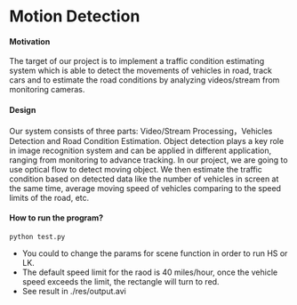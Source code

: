 # Motion Detection
#### Motivation
The target of our project is to implement a traffic condition estimating system which is able to detect the movements of vehicles in road, track cars and to estimate the road conditions by analyzing videos/stream from monitoring cameras.
#### Design
Our system consists of three parts: Video/Stream Processing，Vehicles Detection and Road Condition Estimation. Object detection plays a key role in image recognition system and can be applied in different application, ranging from monitoring to advance tracking. In our project, we are going to use optical flow to detect moving object. We then estimate the traffic condition based on detected data like the number of vehicles in screen at the same time, average moving speed of vehicles comparing to the speed limits of the road, etc.

#### How to run the program?
```
python test.py
```

* You could to change the params for scene function in order to run HS or LK.
* The default speed limit for the raod is 40 miles/hour, once the vehicle speed exceeds the limit, the rectangle will turn to red.
* See result in ./res/output.avi



